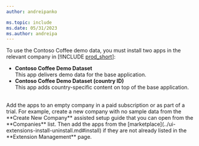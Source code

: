 ```yaml
---
author: andreipanko

ms.topic: include
ms.date: 05/31/2023
ms.author: andreipa
---
```


To use the Contoso Coffee demo data, you must install two apps in the relevant company in [!INCLUDE [prod_short](../includes/prod_short.md)]:  <br>
- **Contoso Coffee Demo Dataset**  
  This app delivers demo data for the base application.  
- **Contoso Coffee Demo Dataset (country ID)**  
  This app adds country-specific content on top of the base application.
<br>
Add the apps to an empty company in a paid subscription or as part of a trial. For example, create a new company with no sample data from the **Create New Company** assisted setup guide that you can open from the **Companies** list. Then add the apps from the [marketplace](../ui-extensions-install-uninstall.md#install) if they are not already listed in the **Extension Management** page.  
